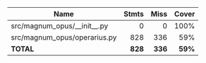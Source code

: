| Name                             |    Stmts |     Miss |   Cover |
|--------------------------------- | -------: | -------: | ------: |
| src/magnum\_opus/\_\_init\_\_.py |        0 |        0 |    100% |
| src/magnum\_opus/operarius.py    |      828 |      336 |     59% |
|                        **TOTAL** |  **828** |  **336** | **59%** |
